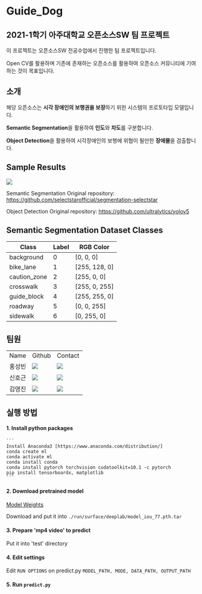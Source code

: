 # Guide_Dog

## 2021-1학기 아주대학교 오픈소스SW 팀 프로젝트

이 프로젝트는 오픈소스SW 전공수업에서 진행한 팀 프로젝트입니다.

Open CV를 활용하며 기존에 존재하는 오픈소스를 활용하여 오픈소스 커뮤니티에 기여하는 것이 목표입니다.

## 소개

해당 오픈소스는 **시각 장애인의 보행권을 보장**하기 위한 시스템의 프로토타입 모델입니다.

**Semantic Segmentation**을 활용하여 **인도**와 **차도**를 구분합니다.

**Object Detection**을 활용하여 시각장애인의 보행에 위협이 될만한 **장애물**을 검출합니다.


## Sample Results

![](docs/imgs/output.jpg) 

Semantic Segmentation Original repository: https://github.com/selectstarofficial/segmentation-selectstar

Object Detection Original repository: https://github.com/ultralytics/yolov5

## Semantic Segmentation Dataset Classes
    
Class | Label | RGB Color
--- | --- | ---
background|0|[0, 0, 0]
bike_lane|1|[255, 128, 0]
caution_zone|2|[255, 0, 0]
crosswalk|3|[255, 0, 255]
guide_block|4|[255, 255, 0]
roadway|5|[0, 0, 255]
sidewalk|6|[0, 255, 0]

## 팀원

<table>
    <tr>
        <td align='center'>Name</td><td align='center'>Github</td><td align='center'>Contact</td>
    </tr>
    <tr>
        <td>홍성빈</td>
        <td><a href="https://github.com/Sophoca"><img src="https://img.shields.io/badge/Sophoca-777?style=social&logo=github"/></td>
        <td><a href="tjdqls1668@gmail.com"><img src="https://img.shields.io/static/v1?label=&message=tjdqls1668@gmail.com&color=white&style=flat-square&logo=gmail"></td>
    </tr>
    <tr>
        <td>신호근</td>
        <td><a href="https://github.com/shg9611"><img src="https://img.shields.io/badge/shg9611-777?style=social&logo=github"/></td>
        <td><a href="shg9611@naver.com"><img src="https://img.shields.io/static/v1?label=&message=shg9611@naver.com&color=white&style=flat-square&logo=naver"></td>
    </tr>
    <tr>
        <td>김영진</td>
        <td><a href="https://github.com/jin-Pro"><img src="https://img.shields.io/badge/jin_Pro-777?style=social&logo=github"/></td>
        <td><a href="dnjun2@naver.com"><img src="https://img.shields.io/static/v1?label=&message=dnjun2@naver.com&color=white&style=flat-square&logo=naver"></td>
    </tr>
</table>

   
## 실행 방법

#### 1. Install python packages
    ```
    Install Anaconda3 [https://www.anaconda.com/distribution/]
    conda create ml
    conda activate ml
    conda install conda
    conda install pytorch torchvision cudatoolkit=10.1 -c pytorch
    pip install tensorboardx, matplotlib
    ```
    
#### 2. Download pretrained model

[Model Weights](https://drive.google.com/file/d/1Y8RhV3hWEoE4mqbriGbAyMDQMIaQdrnb/view?usp=sharing)

Download and put it into ```./run/surface/deeplab/model_iou_77.pth.tar```

#### 3. Prepare 'mp4 video' to predict

Put it into 'test' directory

#### 4. Edit settings
Edit ```RUN OPTIONS``` on predict.py
    ```
    MODEL_PATH, MODE, DATA_PATH, OUTPUT_PATH
    ```

#### 5. Run ```predict.py```

